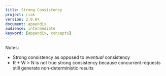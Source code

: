 ```yaml
---
title: Strong Consistency
project: riak
version: 2.0.0+
document: appendix
audience: intermediate
keyword: [appendix, concepts]
---
```


Notes:

* Strong consistency as opposed to *eventual* consistency
* R + W > N is not true strong consistency because concurrent requests still generate non-deterministic results